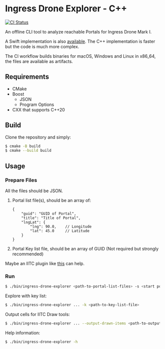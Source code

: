 # Ingress Drone Explorer - C++

[![CI Status](https://img.shields.io/github/workflow/status/lucka-me/ingress-drone-explorer-cpp/CI?label=CI&logo=github-actions&logoColor=white)](https://github.com/lucka-me/ingress-drone-explorer-cpp/actions/workflows/ci.yml "CI Workflow")

An offline CLI tool to analyze reachable Portals for Ingress Drone Mark I.

A Swift implementation is also [available](https://github.com/lucka-me/ingress-drone-explorer-swift).
The C++ implementation is faster but the code is much more complex.

The CI workflow builds binaries for macOS, Windows and Linux in x86_64, the files are available as artifacts.

## Requirements

- CMake
- Boost
    - JSON
    - Program Options
- CXX that supports C++20

## Build

Clone the repository and simply:

```sh
$ cmake -B build
$ cmake --build build
```

## Usage

### Prepare Files

All the files should be JSON.

1. Portal list file(s), should be an array of:
    ```jsonc
    {
        "guid": "GUID of Portal",
        "title": "Title of Portal",
        "lngLat": {
            "lng": 90.0,    // Longitude
            "lat": 45.0     // Latitude
        }
    }
    ```
2. Portal Key list file, should be an array of GUID (Not required but strongly recommended)

Maybe an IITC plugin like [this](https://github.com/lucka-me/toolkit/tree/master/Ingress/Portal-List-Exporter) can help.

### Run

```sh
$ ./bin/ingress-drone-explorer <path-to-portal-list-files> -s <start point>
```

Explore with key list:
```sh
$ ./bin/ingress-drone-explorer ... -k <path-to-key-list-file>
```

Output cells for IITC Draw tools:
```sh
$ ./bin/ingress-drone-explorer ... --output-drawn-items <path-to-output>
```

Help information:
```sh
$ ./bin/ingress-drone-explorer -h
```